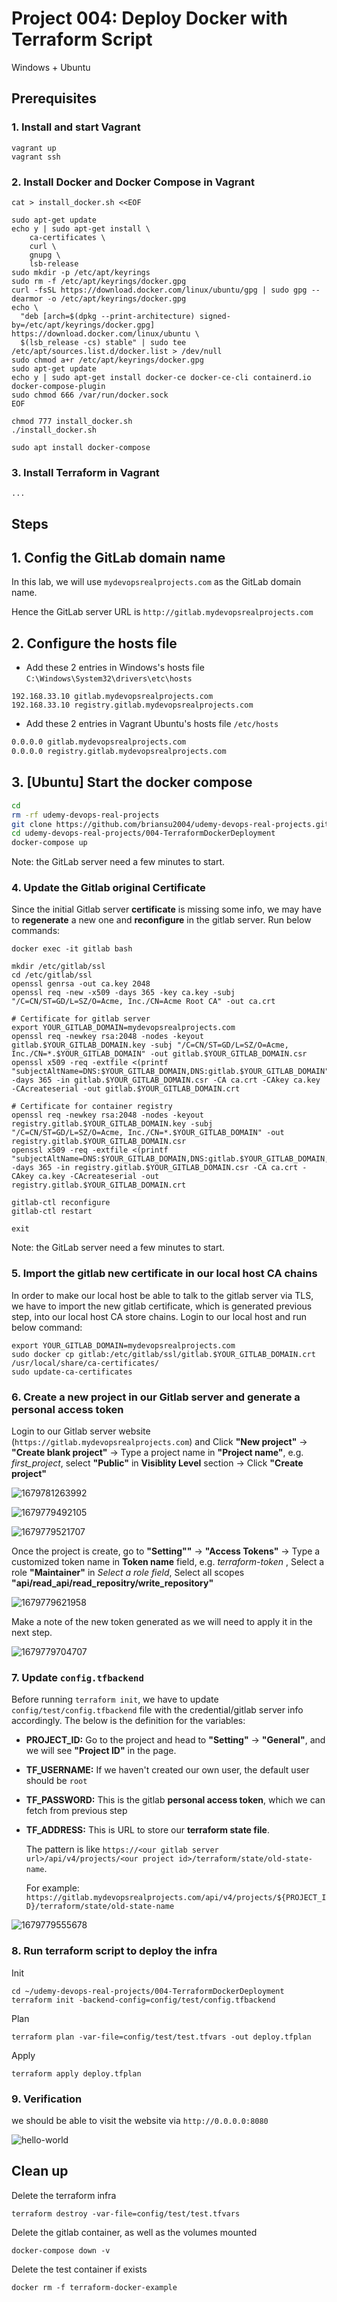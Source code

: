 # Project 004: Deploy Docker with Terraform Script

Windows + Ubuntu

## Prerequisites

### 1. Install and start Vagrant

```dos
vagrant up 
vagrant ssh
```

### 2. Install Docker and Docker Compose in Vagrant

```dos
cat > install_docker.sh <<EOF

sudo apt-get update
echo y | sudo apt-get install \
    ca-certificates \
    curl \
    gnupg \
    lsb-release
sudo mkdir -p /etc/apt/keyrings
sudo rm -f /etc/apt/keyrings/docker.gpg
curl -fsSL https://download.docker.com/linux/ubuntu/gpg | sudo gpg --dearmor -o /etc/apt/keyrings/docker.gpg
echo \
  "deb [arch=$(dpkg --print-architecture) signed-by=/etc/apt/keyrings/docker.gpg] https://download.docker.com/linux/ubuntu \
  $(lsb_release -cs) stable" | sudo tee /etc/apt/sources.list.d/docker.list > /dev/null
sudo chmod a+r /etc/apt/keyrings/docker.gpg
sudo apt-get update
echo y | sudo apt-get install docker-ce docker-ce-cli containerd.io docker-compose-plugin
sudo chmod 666 /var/run/docker.sock
EOF

chmod 777 install_docker.sh
./install_docker.sh

sudo apt install docker-compose
```

### 3. Install Terraform in Vagrant

```dos
...
```

## Steps

## 1. Config the GitLab domain name

In this lab, we will use `mydevopsrealprojects.com` as the GitLab domain name.

Hence the GitLab server URL is `http://gitlab.mydevopsrealprojects.com`

## 2. Configure the **hosts** file

- Add these 2 entries in Windows's hosts file `C:\Windows\System32\drivers\etc\hosts`

```dos
192.168.33.10 gitlab.mydevopsrealprojects.com
192.168.33.10 registry.gitlab.mydevopsrealprojects.com
```

- Add these 2 entries in Vagrant Ubuntu's hosts file `/etc/hosts`

```bash
0.0.0.0 gitlab.mydevopsrealprojects.com
0.0.0.0 registry.gitlab.mydevopsrealprojects.com
```

<!--
## 3. Config the root password

```yml
    hostname: 'gitlab.mydevopsrealprojects.com'
    environment:
      GITLAB_ROOT_PASSWORD: "Password2023#"
      EXTERNAL_URL: "http://gitlab.mydevopsrealprojects.com"
      GITLAB_OMNIBUS_CONFIG: |
        gitlab_rails['initial_root_password'] = "Password2023#"
        gitlab_rails['store_initial_root_password'] = true
        gitlab_rails['display_initial_root_password'] = true
```
-->

## 3. [Ubuntu] Start the docker compose

```bash
cd
rm -rf udemy-devops-real-projects
git clone https://github.com/briansu2004/udemy-devops-real-projects.git
cd udemy-devops-real-projects/004-TerraformDockerDeployment
docker-compose up
```

Note: the GitLab server need a few minutes to start.

<!--
### 1. Deploy a gitlab server to store the terraform state file

```dos
git clone https://github.com/briansu2004/udemy-devops-real-projects.git
cd udemy-devops-real-projects/004-TerraformDockerDeployment
docker-compose up
```

> Note: Once the gitlab container is fully up running, we can run below command to retrieve the initial password, if we haven't specified it in the deployment file. The default admin username should be `root`

```dos
sudo docker exec -it gitlab grep 'Password:' /etc/gitlab/initial_root_password
```

### 2. Add the new DNS record in our local hosts file

In our `docker-compose.yaml`, we have defined our gitlab server hostname in `hostname` field. Add it to our local hosts file so that we can use it to git clone the repo from our gitlab server.

```dos
export Your_Local_Host_IP=<Your_Local_Host_IP>
echo "${Your_Local_Host_IP}  gitlab.mydevopsrealprojects.com" | sudo tee -a /etc/hosts
```

e.g.

```dos
echo "${Your_Local_Host_IP}  gitlab.mydevopsrealprojects.com" | sudo tee -a /etc/hosts
```

Then we should be able to access the Gitlab website via `https://mydevopsrealprojects.com`
-->

### 4. Update the Gitlab original Certificate

Since the initial Gitlab server **certificate** is missing some info, we may have to **regenerate** a new one and **reconfigure** in the gitlab server. Run below commands:

```dos
docker exec -it gitlab bash

mkdir /etc/gitlab/ssl
cd /etc/gitlab/ssl
openssl genrsa -out ca.key 2048
openssl req -new -x509 -days 365 -key ca.key -subj "/C=CN/ST=GD/L=SZ/O=Acme, Inc./CN=Acme Root CA" -out ca.crt

# Certificate for gitlab server
export YOUR_GITLAB_DOMAIN=mydevopsrealprojects.com
openssl req -newkey rsa:2048 -nodes -keyout gitlab.$YOUR_GITLAB_DOMAIN.key -subj "/C=CN/ST=GD/L=SZ/O=Acme, Inc./CN=*.$YOUR_GITLAB_DOMAIN" -out gitlab.$YOUR_GITLAB_DOMAIN.csr
openssl x509 -req -extfile <(printf "subjectAltName=DNS:$YOUR_GITLAB_DOMAIN,DNS:gitlab.$YOUR_GITLAB_DOMAIN") -days 365 -in gitlab.$YOUR_GITLAB_DOMAIN.csr -CA ca.crt -CAkey ca.key -CAcreateserial -out gitlab.$YOUR_GITLAB_DOMAIN.crt

# Certificate for container registry
openssl req -newkey rsa:2048 -nodes -keyout registry.gitlab.$YOUR_GITLAB_DOMAIN.key -subj "/C=CN/ST=GD/L=SZ/O=Acme, Inc./CN=*.$YOUR_GITLAB_DOMAIN" -out registry.gitlab.$YOUR_GITLAB_DOMAIN.csr
openssl x509 -req -extfile <(printf "subjectAltName=DNS:$YOUR_GITLAB_DOMAIN,DNS:gitlab.$YOUR_GITLAB_DOMAIN,DNS:registry.gitlab.$YOUR_GITLAB_DOMAIN") -days 365 -in registry.gitlab.$YOUR_GITLAB_DOMAIN.csr -CA ca.crt -CAkey ca.key -CAcreateserial -out registry.gitlab.$YOUR_GITLAB_DOMAIN.crt

gitlab-ctl reconfigure
gitlab-ctl restart

exit
```

<!--
```bash
root@gitlab:/etc/gitlab/ssl# ls -l
total 36
-rw-r--r-- 1 root root 1285 Mar 25 23:29 ca.crt
-rw------- 1 root root 1675 Mar 25 23:29 ca.key
-rw-r--r-- 1 root root   41 Mar 25 23:30 ca.srl
-rw-r--r-- 1 root root 1289 Mar 25 23:29 gitlab.mydevopsrealprojects.com.crt
-rw-r--r-- 1 root root  997 Mar 25 23:29 gitlab.mydevopsrealprojects.com.csr
-rw------- 1 root root 1704 Mar 25 23:29 gitlab.mydevopsrealprojects.com.key
-rw-r--r-- 1 root root 1346 Mar 25 23:30 registry.gitlab.mydevopsrealprojects.com.crt
-rw-r--r-- 1 root root  997 Mar 25 23:30 registry.gitlab.mydevopsrealprojects.com.csr
-rw------- 1 root root 1704 Mar 25 23:30 registry.gitlab.mydevopsrealprojects.com.key
```
-->

Note: the GitLab server need a few minutes to start.

<!--
Need to restart docker container???

docker restart gitlab
docker compose up

vagrant@vagrant:~/udemy-devops-real-projects/004-TerraformDockerDeployment$ docker ps
CONTAINER ID   IMAGE                     COMMAND             CREATED          STATUS                    PORTS
           NAMES
126b1543f62b   gitlab/gitlab-ce:latest   "/assets/wrapper"   46 minutes ago   Up 46 minutes (healthy)   0.0.0.0:80->80/tcp, :::80->80/tcp, 0.0.0.0:443->443/tcp, :::443->443/tcp, 0.0.0.0:2222->22/tcp, :::2222->22/tcp   gitlab
vagrant@vagrant:~/udemy-devops-real-projects/004-TerraformDockerDeployment$ docker restart
"docker restart" requires at least 1 argument.
See 'docker restart --help'.

Usage:  docker restart [OPTIONS] CONTAINER [CONTAINER...]

Restart one or more containers
vagrant@vagrant:~/udemy-devops-real-projects/004-TerraformDockerDeployment$ docker restart 12
12
-->

### 5. Import the gitlab new certificate in our local host CA chains

In order to make our local host be able to talk to the gitlab server via TLS, we have to import the new gitlab certificate, which is generated previous step, into our local host CA store chains. Login to our local host and run below command:

```dos
export YOUR_GITLAB_DOMAIN=mydevopsrealprojects.com
sudo docker cp gitlab:/etc/gitlab/ssl/gitlab.$YOUR_GITLAB_DOMAIN.crt /usr/local/share/ca-certificates/
sudo update-ca-certificates
```

<!--
```bash
vagrant@vagrant:~/udemy-devops-real-projects/004-TerraformDockerDeployment$ export YOUR_GITLAB_DOMAIN=mydevopsrealprojects.com
vagrant@vagrant:~/udemy-devops-real-projects/004-TerraformDockerDeployment$ sudo docker cp gitlab:/etc/gitlab/ssl/gitlab.$YOUR_GITLAB_DOMAIN.crt /usr/local/share/ca-certificates/
Preparing to copy...
Successfully copied 3.072kB to /usr/local/share/ca-certificates/
vagrant@vagrant:~/udemy-devops-real-projects/004-TerraformDockerDeployment$
vagrant@vagrant:~/udemy-devops-real-projects/004-TerraformDockerDeployment$ sudo update-ca-certificates
Updating certificates in /etc/ssl/certs...
rehash: warning: skipping ca-certificates.crt,it does not contain exactly one certificate or CRL
1 added, 0 removed; done.
Running hooks in /etc/ca-certificates/update.d...
done.
```
-->

### 6. Create a new project in our Gitlab server and generate a personal access token

Login to our Gitlab server website (`https://gitlab.mydevopsrealprojects.com`) and Click **"New project"** -> **"Create blank project"** -> Type a project name in **"Project name"**, e.g. *first_project*, select **"Public"** in **Visiblity Level** section -> Click **"Create project"**

![1679781263992](image/02_Y_Windows_Ubuntu/1679781263992.png)

![1679779492105](image/01_Y_WindowsOnly/1679779492105.png)

![1679779521707](image/01_Y_WindowsOnly/1679779521707.png)

Once the project is create, go to **"Setting""** -> **"Access Tokens"** -> Type a customized token name in **Token name** field, e.g. *terraform-token* , Select a role **"Maintainer"** in *Select a role field*, Select all scopes **"api/read_api/read_repositry/write_repository"**

![1679779621958](image/01_Y_WindowsOnly/1679779621958.png)

Make a note of the new token generated as we will need to apply it in the next step.

<!-- glpat-VRVfpf7pwEUPjJGh6-Ks -->

![1679779704707](image/01_Y_WindowsOnly/1679779704707.png)

### 7. Update `config.tfbackend`

Before running `terraform init`, we have to update `config/test/config.tfbackend` file with the credential/gitlab server info accordingly. The below is the definition for the variables:</br>

- **PROJECT_ID:** Go to the project and head to **"Setting"** -> **"General"**, and we will see **"Project ID"** in the page.
- **TF_USERNAME:** If we haven't created our own user, the default user should be `root`
- **TF_PASSWORD:** This is the gitlab **personal access token**, which we can fetch from previous step
- **TF_ADDRESS:** This is URL to store our **terraform state file**.

  The pattern is like `https://<our gitlab server url>/api/v4/projects/<our project id>/terraform/state/old-state-name`.

  For example: `https://gitlab.mydevopsrealprojects.com/api/v4/projects/${PROJECT_ID}/terraform/state/old-state-name`

![1679779555678](image/01_Y_WindowsOnly/1679779555678.png)

<!--
```dos
docker exec -it gitlab bash
cd ~/udemy-devops-real-projects/004-TerraformDockerDeployment
sudo vim config/test/config.tfbackend
```
-->

### 8. Run terraform script to deploy the infra

<!--
This is a quick and dirty way to clean up Terraform state -

```bash
rm -rf .terraform
```
-->

Init

```dos
cd ~/udemy-devops-real-projects/004-TerraformDockerDeployment
terraform init -backend-config=config/test/config.tfbackend
```

Plan

```dos
terraform plan -var-file=config/test/test.tfvars -out deploy.tfplan
```

Apply

```dos
terraform apply deploy.tfplan
```

### 9. Verification

we should be able to visit the website via `http://0.0.0.0:8080`

![hello-world](images/hello-world.png)

## Clean up

Delete the terraform infra

```dos
terraform destroy -var-file=config/test/test.tfvars 
```

Delete the gitlab container, as well as the volumes mounted

```dos
docker-compose down -v
```

Delete the test container if exists

```dos
docker rm -f terraform-docker-example
```
